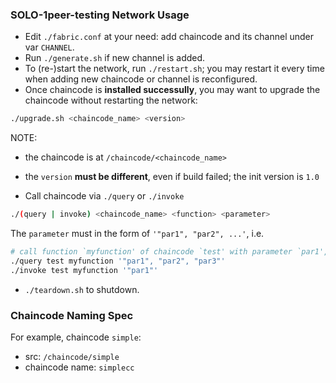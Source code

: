 ### SOLO-1peer-testing Network Usage

* Edit `./fabric.conf` at your need: add chaincode and its channel under var `CHANNEL`.
* Run `./generate.sh` if new channel is added.
* To (re-)start the network, run `./restart.sh`;
  you may restart it every time when adding new chaincode or channel is reconfigured.
* Once chaincode is **installed successully**, you may want to upgrade the chaincode without restarting the network:

```bash
./upgrade.sh <chaincode_name> <version>
```

NOTE:
  * the chaincode is at `/chaincode/<chaincode_name>`
  * the `version` **must be different**, even if build failed; the init version is `1.0`

* Call chaincode via `./query` or `./invoke`

```bash
./(query | invoke) <chaincode_name> <function> <parameter>
```

The `parameter` must in the form of `'"par1", "par2", ...'`, i.e.

```bash
# call function `myfunction' of chaincode `test' with parameter `par1', ...
./query test myfunction '"par1", "par2", "par3"'
./invoke test myfunction '"par1"'
```

* `./teardown.sh` to shutdown.

### Chaincode Naming Spec

For example, chaincode `simple`:

* src: `/chaincode/simple`
* chaincode name: `simplecc`
